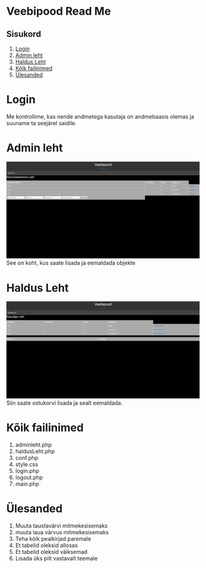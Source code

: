 # Veebipood Read Me  
## Sisukord
1. [Login](https://github.com/matveikulakovski/Arvestustoo_Veebi?tab=readme-ov-file#Login)
2. [Admin leht](https://github.com/matveikulakovski/Arvestustoo_Veebi?tab=readme-ov-file#admin-leht)
3. [Haldus Leht](https://github.com/matveikulakovski/Arvestustoo_Veebi?tab=readme-ov-file#haldus-Leht)
4. [Kõik failinimed](https://github.com/matveikulakovski/Arvestustoo_Veebi?tab=readme-ov-file#kõik-failinimed)
5. [Ülesanded](https://github.com/matveikulakovski/Arvestustoo_Veebi?tab=readme-ov-file#ülesanded)
   
# Login
Me kontrollime, kas nende andmetega kasutaja on andmebaasis olemas ja suuname ta seejärel saidile.
# Admin leht
![pilt](https://github.com/matveikulakovskiii/Arvestustoo_Veebi/blob/main/admin.PNG)
See on koht, kus saate lisada ja eemaldada objekte
# Haldus Leht
![pilt](https://github.com/matveikulakovskiii/Arvestustoo_Veebi/blob/main/haldus.PNG)
Siin saate ostukorvi lisada ja sealt eemaldada.

# Kõik failinimed
1. adminleht.php
2. haldusLeht.php
3. conf.php
4. style.css
5. login.php
6. logout.php
7. main.php

# Ülesanded
1. Muuta taustavärvi mitmekesisemaks 
2. muuta laua värvus mitmekesisemaks
3. Teha kõik pealkirjad paremale
4. Et tabelid oleksid allosas
5. Et tabelid oleksid väiksemad
6. Lisada üks pilt vastavalt teemale
